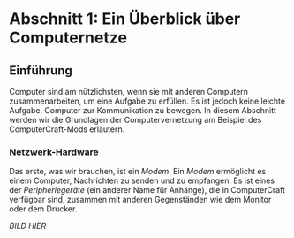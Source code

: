 # Abschnitt 1: Ein Überblick über Computernetze

## Einführung

Computer sind am nützlichsten, wenn sie mit anderen Computern zusammenarbeiten, um eine Aufgabe zu erfüllen. Es ist jedoch keine leichte Aufgabe, Computer zur Kommunikation zu bewegen. In diesem Abschnitt werden wir die Grundlagen der Computervernetzung am Beispiel des ComputerCraft-Mods erläutern.

### Netzwerk-Hardware
Das erste, was wir brauchen, ist ein _Modem_. Ein _Modem_ ermöglicht es einem Computer, Nachrichten zu senden und zu empfangen. Es ist eines der 
_Peripheriegeräte_ (ein anderer Name für Anhänge), die in ComputerCraft verfügbar sind, zusammen mit anderen Gegenständen wie dem Monitor oder 
dem Drucker. 

_BILD HIER_
